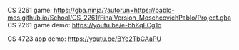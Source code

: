 CS 2261 game: https://gba.ninja/?autorun=https://pablo-mos.github.io/School/CS_2261/FinalVersion_MoschcovichPablo/Project.gba
CS 2261 game demo: https://youtu.be/e-bhKqFCg1o

CS 4723 app demo: https://youtu.be/BYe2TbCAaPU
